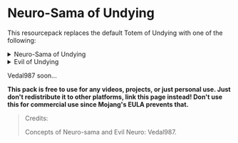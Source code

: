 # Neuro-Sama of Undying

This resourcepack replaces the default Totem of Undying with one of the following: 

<Details>
        <summary>Neuro-Sama of Undying</summary>

![Neuro-Sama Icon](icons/Neuro-Sama.png)
        
</Details>

<Details>
        <summary>Evil of Undying</summary>
        
![Evil Icon](icons/Evil.png)
</Details>

Vedal987 soon...

**This pack is free to use for any videos, projects, or just personal use. Just don't redistribute it to other platforms, link this page instead! Don't use this for commercial use since Mojang's EULA prevents that.**

> Credits:
>         
> Concepts of Neuro-sama and Evil Neuro: Vedal987.
